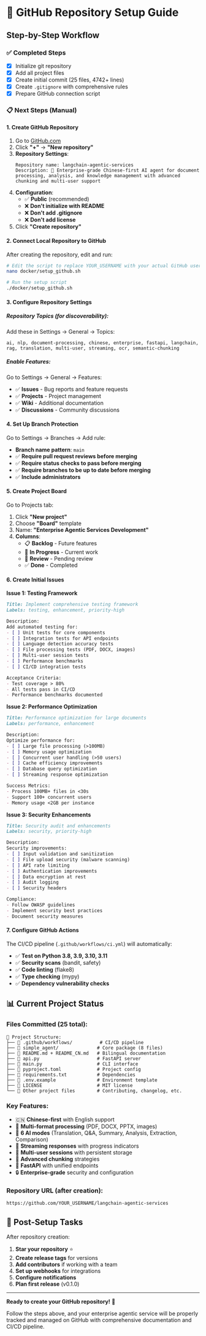 # 🚀 GitHub Repository Setup Guide

## Step-by-Step Workflow

### ✅ **Completed Steps**
- [x] Initialize git repository
- [x] Add all project files
- [x] Create initial commit (25 files, 4742+ lines)
- [x] Create `.gitignore` with comprehensive rules
- [x] Prepare GitHub connection script

### 📋 **Next Steps (Manual)**

#### **1. Create GitHub Repository**
1. Go to [GitHub.com](https://github.com)
2. Click **"+"** → **"New repository"**
3. **Repository Settings**:
   ```
   Repository name: langchain-agentic-services
   Description: 🚀 Enterprise-grade Chinese-first AI agent for document processing, analysis, and knowledge management with advanced chunking and multi-user support
   ```
4. **Configuration**:
   - ✅ **Public** (recommended)
   - ❌ **Don't initialize with README**
   - ❌ **Don't add .gitignore**
   - ❌ **Don't add license**
5. Click **"Create repository"**

#### **2. Connect Local Repository to GitHub**
After creating the repository, edit and run:
```bash
# Edit the script to replace YOUR_USERNAME with your actual GitHub username
nano docker/setup_github.sh

# Run the setup script
./docker/setup_github.sh
```

#### **3. Configure Repository Settings**

##### **Repository Topics** (for discoverability):
Add these in Settings → General → Topics:
```
ai, nlp, document-processing, chinese, enterprise, fastapi, langchain, 
rag, translation, multi-user, streaming, ocr, semantic-chunking
```

##### **Enable Features**:
Go to Settings → General → Features:
- ✅ **Issues** - Bug reports and feature requests
- ✅ **Projects** - Project management
- ✅ **Wiki** - Additional documentation
- ✅ **Discussions** - Community discussions

#### **4. Set Up Branch Protection**
Go to Settings → Branches → Add rule:
- **Branch name pattern**: `main`
- ✅ **Require pull request reviews before merging**
- ✅ **Require status checks to pass before merging**
- ✅ **Require branches to be up to date before merging**
- ✅ **Include administrators**

#### **5. Create Project Board**
Go to Projects tab:
1. Click **"New project"**
2. Choose **"Board"** template
3. Name: **"Enterprise Agentic Services Development"**
4. **Columns**:
   - 📋 **Backlog** - Future features
   - 🚧 **In Progress** - Current work
   - 👀 **Review** - Pending review
   - ✅ **Done** - Completed

#### **6. Create Initial Issues**

**Issue 1: Testing Framework**
```markdown
Title: Implement comprehensive testing framework
Labels: testing, enhancement, priority-high

Description:
Add automated testing for:
- [ ] Unit tests for core components
- [ ] Integration tests for API endpoints
- [ ] Language detection accuracy tests
- [ ] File processing tests (PDF, DOCX, images)
- [ ] Multi-user session tests
- [ ] Performance benchmarks
- [ ] CI/CD integration tests

Acceptance Criteria:
- Test coverage > 80%
- All tests pass in CI/CD
- Performance benchmarks documented
```

**Issue 2: Performance Optimization**
```markdown
Title: Performance optimization for large documents
Labels: performance, enhancement

Description:
Optimize performance for:
- [ ] Large file processing (>100MB)
- [ ] Memory usage optimization
- [ ] Concurrent user handling (>50 users)
- [ ] Cache efficiency improvements
- [ ] Database query optimization
- [ ] Streaming response optimization

Success Metrics:
- Process 100MB+ files in <30s
- Support 100+ concurrent users
- Memory usage <2GB per instance
```

**Issue 3: Security Enhancements**
```markdown
Title: Security audit and enhancements
Labels: security, priority-high

Description:
Security improvements:
- [ ] Input validation and sanitization
- [ ] File upload security (malware scanning)
- [ ] API rate limiting
- [ ] Authentication improvements
- [ ] Data encryption at rest
- [ ] Audit logging
- [ ] Security headers

Compliance:
- Follow OWASP guidelines
- Implement security best practices
- Document security measures
```

#### **7. Configure GitHub Actions**
The CI/CD pipeline (`.github/workflows/ci.yml`) will automatically:
- ✅ **Test on Python 3.8, 3.9, 3.10, 3.11**
- ✅ **Security scans** (bandit, safety)
- ✅ **Code linting** (flake8)
- ✅ **Type checking** (mypy)
- ✅ **Dependency vulnerability checks**

## 📊 **Current Project Status**

### **Files Committed (25 total)**:
```
📁 Project Structure:
├── 📁 .github/workflows/          # CI/CD pipeline
├── 📁 simple_agent/              # Core package (8 files)
├── 📄 README.md + README_CN.md   # Bilingual documentation
├── 📄 api.py                     # FastAPI server
├── 📄 main.py                    # CLI interface
├── 📄 pyproject.toml             # Project config
├── 📄 requirements.txt           # Dependencies
├── 📄 .env.example               # Environment template
├── 📄 LICENSE                    # MIT license
└── 📄 Other project files        # Contributing, changelog, etc.
```

### **Key Features**:
- 🇨🇳 **Chinese-first** with English support
- 📄 **Multi-format processing** (PDF, DOCX, PPTX, images)
- 🤖 **6 AI modes** (Translation, Q&A, Summary, Analysis, Extraction, Comparison)
- 🔄 **Streaming responses** with progress indicators
- 👥 **Multi-user sessions** with persistent storage
- 🧠 **Advanced chunking** strategies
- 🚀 **FastAPI** with unified endpoints
- 🔒 **Enterprise-grade** security and configuration

### **Repository URL** (after creation):
```
https://github.com/YOUR_USERNAME/langchain-agentic-services
```

## 🎯 **Post-Setup Tasks**

After repository creation:
1. **Star your repository** ⭐
2. **Create release tags** for versions
3. **Add contributors** if working with a team
4. **Set up webhooks** for integrations
5. **Configure notifications**
6. **Plan first release** (v0.1.0)

---

**Ready to create your GitHub repository!** 🚀

Follow the steps above, and your enterprise agentic service will be properly tracked and managed on GitHub with comprehensive documentation and CI/CD pipeline.

